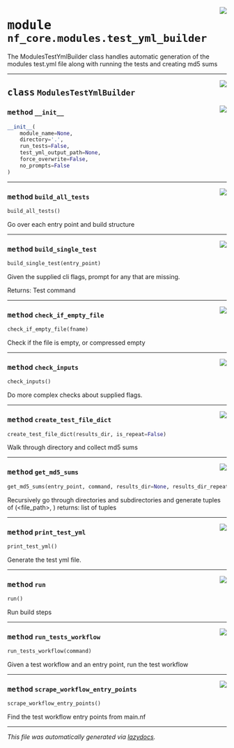 <!-- markdownlint-disable -->

<a href="../../../../../../tools/nf_core/modules/test_yml_builder.py#L0"><img align="right" style="float:right;" src="https://img.shields.io/badge/-source-cccccc?style=flat-square"></a>

# <kbd>module</kbd> `nf_core.modules.test_yml_builder`

The ModulesTestYmlBuilder class handles automatic generation of the modules test.yml file along with running the tests and creating md5 sums

---

<a href="../../../../../../tools/nf_core/modules/test_yml_builder.py#L34"><img align="right" style="float:right;" src="https://img.shields.io/badge/-source-cccccc?style=flat-square"></a>

## <kbd>class</kbd> `ModulesTestYmlBuilder`

<a href="../../../../../../tools/nf_core/modules/test_yml_builder.py#L35"><img align="right" style="float:right;" src="https://img.shields.io/badge/-source-cccccc?style=flat-square"></a>

### <kbd>method</kbd> `__init__`

```python
__init__(
    module_name=None,
    directory='.',
    run_tests=False,
    test_yml_output_path=None,
    force_overwrite=False,
    no_prompts=False
)
```

---

<a href="../../../../../../tools/nf_core/modules/test_yml_builder.py#L137"><img align="right" style="float:right;" src="https://img.shields.io/badge/-source-cccccc?style=flat-square"></a>

### <kbd>method</kbd> `build_all_tests`

```python
build_all_tests()
```

Go over each entry point and build structure

---

<a href="../../../../../../tools/nf_core/modules/test_yml_builder.py#L146"><img align="right" style="float:right;" src="https://img.shields.io/badge/-source-cccccc?style=flat-square"></a>

### <kbd>method</kbd> `build_single_test`

```python
build_single_test(entry_point)
```

Given the supplied cli flags, prompt for any that are missing.

Returns: Test command

---

<a href="../../../../../../tools/nf_core/modules/test_yml_builder.py#L200"><img align="right" style="float:right;" src="https://img.shields.io/badge/-source-cccccc?style=flat-square"></a>

### <kbd>method</kbd> `check_if_empty_file`

```python
check_if_empty_file(fname)
```

Check if the file is empty, or compressed empty

---

<a href="../../../../../../tools/nf_core/modules/test_yml_builder.py#L70"><img align="right" style="float:right;" src="https://img.shields.io/badge/-source-cccccc?style=flat-square"></a>

### <kbd>method</kbd> `check_inputs`

```python
check_inputs()
```

Do more complex checks about supplied flags.

---

<a href="../../../../../../tools/nf_core/modules/test_yml_builder.py#L230"><img align="right" style="float:right;" src="https://img.shields.io/badge/-source-cccccc?style=flat-square"></a>

### <kbd>method</kbd> `create_test_file_dict`

```python
create_test_file_dict(results_dir, is_repeat=False)
```

Walk through directory and collect md5 sums

---

<a href="../../../../../../tools/nf_core/modules/test_yml_builder.py#L258"><img align="right" style="float:right;" src="https://img.shields.io/badge/-source-cccccc?style=flat-square"></a>

### <kbd>method</kbd> `get_md5_sums`

```python
get_md5_sums(entry_point, command, results_dir=None, results_dir_repeat=None)
```

Recursively go through directories and subdirectories and generate tuples of (<file_path>, <md5sum>) returns: list of tuples

---

<a href="../../../../../../tools/nf_core/modules/test_yml_builder.py#L355"><img align="right" style="float:right;" src="https://img.shields.io/badge/-source-cccccc?style=flat-square"></a>

### <kbd>method</kbd> `print_test_yml`

```python
print_test_yml()
```

Generate the test yml file.

---

<a href="../../../../../../tools/nf_core/modules/test_yml_builder.py#L56"><img align="right" style="float:right;" src="https://img.shields.io/badge/-source-cccccc?style=flat-square"></a>

### <kbd>method</kbd> `run`

```python
run()
```

Run build steps

---

<a href="../../../../../../tools/nf_core/modules/test_yml_builder.py#L299"><img align="right" style="float:right;" src="https://img.shields.io/badge/-source-cccccc?style=flat-square"></a>

### <kbd>method</kbd> `run_tests_workflow`

```python
run_tests_workflow(command)
```

Given a test workflow and an entry point, run the test workflow

---

<a href="../../../../../../tools/nf_core/modules/test_yml_builder.py#L126"><img align="right" style="float:right;" src="https://img.shields.io/badge/-source-cccccc?style=flat-square"></a>

### <kbd>method</kbd> `scrape_workflow_entry_points`

```python
scrape_workflow_entry_points()
```

Find the test workflow entry points from main.nf

---

_This file was automatically generated via [lazydocs](https://github.com/ml-tooling/lazydocs)._

